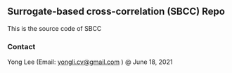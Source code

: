 ## Surrogate-based cross-correlation (SBCC) Repo

This is the source code of SBCC

### Contact
Yong Lee (Email: yongli.cv@gmail.com ) @ June 18, 2021
